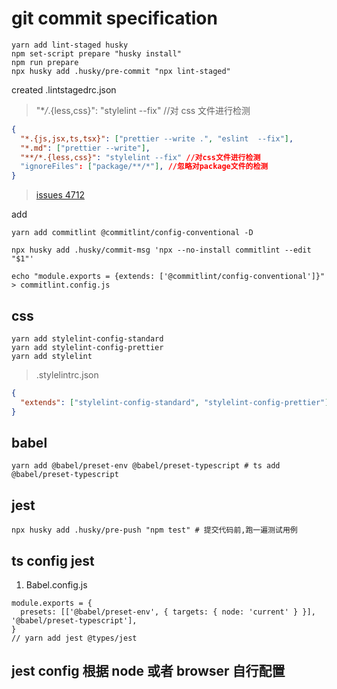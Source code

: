 # git commit specification

```
yarn add lint-staged husky
npm set-script prepare "husky install"
npm run prepare
npx husky add .husky/pre-commit "npx lint-staged"
```

created .lintstagedrc.json

> "\*_/_.{less,css}": "stylelint --fix" //对 css 文件进行检测

```json
{
  "*.{js,jsx,ts,tsx}": ["prettier --write .", "eslint  --fix"],
  "*.md": ["prettier --write"],
  "**/*.{less,css}": "stylelint --fix" //对css文件进行检测
  "ignoreFiles": ["package/**/*"], //忽略对package文件的检测
}
```

> [issues 4712](https://github.com/stylelint/stylelint/issues/4712)

add

```
yarn add commitlint @commitlint/config-conventional -D

npx husky add .husky/commit-msg 'npx --no-install commitlint --edit "$1"'

echo "module.exports = {extends: ['@commitlint/config-conventional']}" > commitlint.config.js
```

## css

```shell
yarn add stylelint-config-standard
yarn add stylelint-config-prettier
yarn add stylelint
```

> .stylelintrc.json

```json
{
  "extends": ["stylelint-config-standard", "stylelint-config-prettier"]
}
```

## babel

```
yarn add @babel/preset-env @babel/preset-typescript # ts add @babel/preset-typescript
```

## jest

```shell
npx husky add .husky/pre-push "npm test" # 提交代码前,跑一遍测试用例
```

## ts config jest

1. Babel.config.js

```shell
module.exports = {
  presets: [['@babel/preset-env', { targets: { node: 'current' } }], '@babel/preset-typescript'],
}
// yarn add jest @types/jest
```

## jest config 根据 node 或者 browser 自行配置
